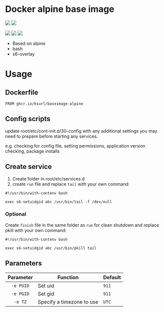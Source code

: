 # Docker alpine base image

[![](https://img.shields.io/badge/Docker%20Hub--blue)](https://hub.docker.com/r/ksurl/baseimage-alpine) [![](https://img.shields.io/badge/GitHub%20Container%20Registry--yellow)](https://github.com/users/ksurl/packages/container/package/baseimage-alpine)

[![](https://img.shields.io/github/v/tag/ksurl/docker-baseimage-alpine?label=image%20version&logo=docker)](https://hub.docker.com/r/ksurl/baseimage-alpine) [![](https://img.shields.io/docker/image-size/ksurl/baseimage-alpine/latest?color=lightgrey&logo=Docker)]() [![](https://img.shields.io/github/actions/workflow/status/ksurl/docker-baseimage-alpine/build.yml?label=build&logo=Docker)](https://github.com/ksurl/docker-baseimage-alpine/actions/workflows/build.yml?query=workflow%3Abuild)

* Based on alpine
* bash
* s6-overlay

# Usage

## Dockerfile
`FROM ghcr.io/ksurl/baseimage-alpine`
## Config scripts
update root/etc/cont-init.d/30-config with any additional settings you may need to prepare before starting any services.

e.g. checking for config file, setting permissions, application version checking, package installs
## Create service
1. Create folder in root/etc/services.d
2. create `run` file and replace `tail` with your own command:
```
#!/usr/bin/with-contenv bash

exec s6-setuidgid abc /usr/bin/tail -f /dev/null
```

### Optional
Create `finish` file in the same folder as `run` for clean shutdown and replace pkill with your own command:
```
#!/usr/bin/with-contenv bash

exec s6-setuidgid abc /usr/bin/pkill tail
```
## Parameters
| Parameter | Function | Default |
| :----: | --- | --- |
| `-e PUID` | Set uid | `911` |
| `-e PGID` | Set gid | `911` |
| `-e TZ` | Specify a timezone to use | `UTC` |
